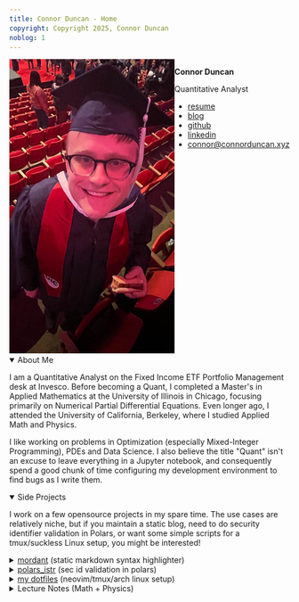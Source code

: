 ```yaml
---
title: Connor Duncan - Home
copyright: Copyright 2025, Connor Duncan
noblog: 1
---
```


<div style="display: flex;">
<div style="flex-grow: 1; min-width: 50%;">
<img src="res/profile_pic_dawg.jpeg" alt="Had to get a glizzy"/>
</div>
<div style="flex-grow: 1;">


<b is-="badge" variant-="background1"> Connor Duncan </b>
<p is-="badge" variant-="background2"> Quantitative Analyst </p>
<ul marker-="tree">
  <li>
    <a href="res/resume.pdf">resume</a>
  </li>
  <li>
    <a href="blog/index.html">blog</a>
  </li>
  <li>
    <a href="https://github.com/ctdunc">github</a>
  </li>
  <li>
    <a href="https://linkedin.com/in/connortduncan">linkedin</a>
  </li>
  <li>
    <a href="mailto:connor@connorduncan.xyz" id="mail">
      connor@connorduncan.xyz
    </a>
  </li>
</ul>

</div>
</div>

<details open="true" box-="square">
<summary>About Me</summary>
<p>
I am a Quantitative Analyst on the Fixed Income ETF Portfolio Management desk at Invesco.
Before becoming a Quant, I completed a Master's in Applied Mathematics at the
University of Illinois in Chicago, focusing primarily on Numerical Partial Differential Equations.
Even longer ago, I attended the
University of California, Berkeley, where I studied Applied Math
and Physics.
</p><p>
I like working on problems in Optimization (especially Mixed-Integer Programming), PDEs and Data Science.
I also believe the title "Quant" isn't an excuse to leave everything in a Jupyter notebook, and consequently
spend a good chunk of time configuring my development environment to find bugs as I write them.
</p>
</details>

<details open="true" box-="square">
<summary>Side Projects</summary>
<p>
  I work on a few opensource projects in my spare time. The use cases are relatively niche, but if you
  maintain a static blog, need to do security identifier validation in Polars, or want some simple
  scripts for a tmux/suckless Linux setup, you might be interested!
</p>
<details box-="round" id="box-mild">
  <summary>
    <a href="https://github.com/ctdunc/mordant">mordant</a> (static markdown syntax highlighter)
  </summary>
  Actually static syntax highlighting for markdown code blocks, with support for language injections!
  <i>Zero javascript required</i>, just bring your own stylesheet (<a href="./code.css">or use mine</a>). 
  Written in Rust, still very early stages. You can check out a demonstration of the results
  <a href="./blog/dash-clientside-lsp.html">on my blog.</a>
</details>
<details box-="round" id="box-mild">
  <summary>
    <a href="https://github.com/abstractqqq/polars_istr">polars_istr</a> (sec id validation in polars)
  </summary>
  <p>
    String validations in Polars, implemented in Rust.
    I wrote the part that deals with security ID validation. I've found it useful for dealing
    with poorly formatted data where security identifiers are mixed in one column (e.g. splitting out a CUSIP/SEDOL) column
    for use in a join with a properly structured data source).
  </p>
</details>
<details box-="round" id="box-mild">
  <summary>
    <a href="https://github.com/ctdunc/dotfiles">my dotfiles</a> (neovim/tmux/arch linux setup)
  </summary>
  neovim/tmux config, with nice zsh defaults.
  Configured primarly for Python (ruff/pyright) and Rust development (rust-analyzer).
</details>
</details>
<details box-="square">
<summary>Lecture Notes (Math + Physics)</summary>
<p>
  Here are some lecture notes I took as an undergraduate at Cal. These 
  are provided as-is with zero-editing (except PDEs II), and are probably not a great primary
  source if you're in any of these classes. 
  These are mostly here for my own reference, and because they include 
  some nice TiKz pictures.
</p>
<ul marker-="tree">
  <li>
    <a href="/static/notes/math222b.pdf">Partial Differential Equations II (Sung-Jin Oh, Spring 2022)</a>
  </li>
  <li><a href="/static/notes/math104.pdf">Metric Differential Geometry (Rui Wang, Spring 2020)</a></li>
  <li><a href="/static/notes/math185.pdf">Complex Analysis (Peter Koroteev, Spring 2020)</a></li>
  <li><a href="/static/notes/math104.pdf">Real Analysis (Rui Wang, Fall 2019)</a></li>
  <li><a href="/static/notes/physics137b.pdf">Quantum Mechanics II (Ehud Altman, Fall 2019)</a></li>
  <li><a href="/static/notes/physics105.pdf">Analytic Mechanics (Stuart Bale, Fall 2019)</a></li>
</ul>
</details>
